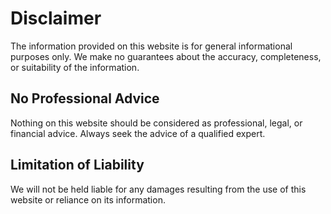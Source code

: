 # Disclaimer

The information provided on this website is for general informational purposes only. We make no guarantees about the accuracy, completeness, or suitability of the information.

## No Professional Advice

Nothing on this website should be considered as professional, legal, or financial advice. Always seek the advice of a qualified expert.

## Limitation of Liability

We will not be held liable for any damages resulting from the use of this website or reliance on its information.
